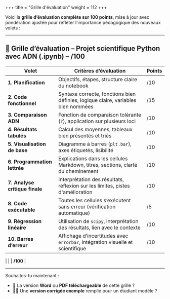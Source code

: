 +++
title = "Grille d'évaluation"
weight = 112
+++


Voici la **grille d’évaluation complète sur 100 points**, mise à jour avec pondération ajustée pour refléter l’importance pédagogique des nouveaux volets :

---

## 🧾 **Grille d’évaluation – Projet scientifique Python avec ADN (.ipynb) – /100**

| **Volet**                      | **Critères d’évaluation**                                                         | **Points** |
| ------------------------------ | --------------------------------------------------------------------------------- | ---------- |
| **1. Planification**           | Objectifs, étapes, structure claire du notebook                                   | /10        |
| **2. Code fonctionnel**        | Syntaxe correcte, fonctions bien définies, logique claire, variables bien nommées | /15        |
| **3. Comparaison ADN**         | Fonction de comparaison tolérante (`?`), application sur plusieurs loci           | /10        |
| **4. Résultats tabulés**       | Calcul des moyennes, tableaux bien présentés et triés                             | /10        |
| **5. Visualisation de base**   | Diagramme à barres (`plt.bar`), axes étiquetés, lisibilité                        | /10        |
| **6. Programmation lettrée**   | Explications dans les cellules Markdown, titres, sections, clarté du cheminement  | /10        |
| **7. Analyse critique finale** | Interprétation des résultats, réflexion sur les limites, pistes d'amélioration    | /10        |
| **8. Code exécutable**         | Toutes les cellules s’exécutent sans erreur (vérification automatique)            | /5         |
| **9. Régression linéaire**     | Utilisation de `scipy`, interprétation des résultats, lien avec le contexte       | /10        |
| **10. Barres d’erreur**        | Affichage d’incertitudes avec `errorbar`, intégration visuelle et scientifique    | /10        |

\|                             |                                                                                             | **/100**   |

---

Souhaites-tu maintenant :

* 📄 La version **Word** ou **PDF téléchargeable** de cette grille ?
* 🧑‍🎓 Une **version corrigée exemple** remplie pour un étudiant modèle ?
